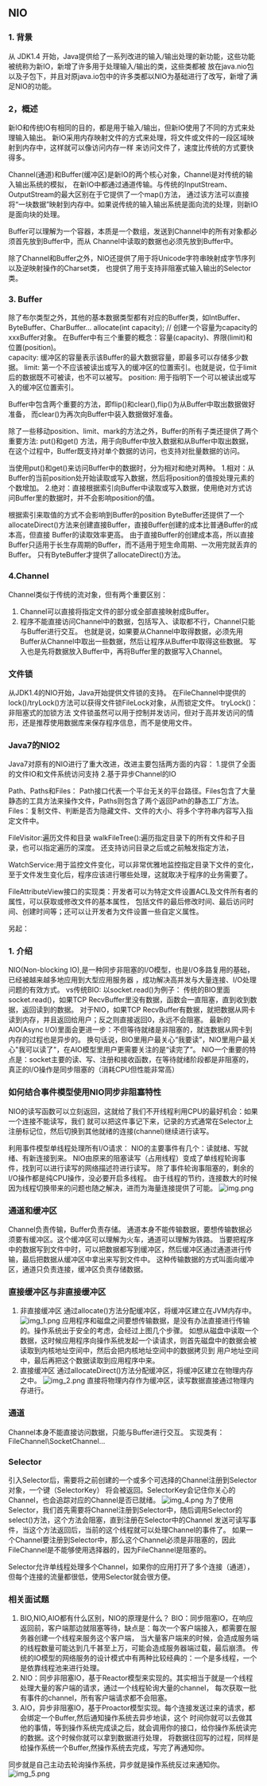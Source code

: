 ## NIO
### 1. 背景
从 JDK1.4 开始，Java提供给了一系列改进的输入/输出处理的新功能，这些功能被统称为新IO，新增了许多用于处理输入/输出的类，这些类都被
放在java.nio包以及子包下，并且对原java.io包中的许多类都以NIO为基础进行了改写，新增了满足NIO的功能。

### 2，概述
新IO和传统IO有相同的目的，都是用于输入/输出，但新IO使用了不同的方式来处理输入输出。
新IO采用内存映射文件的方式来处理，将文件或文件的一段区域映射到内存中，这样就可以像访问内存一样
来访问文件了，速度比传统的方式要快得多。

Channel(通道)和Buffer(缓冲区)是新IO的两个核心对象，Channel是对传统的输入输出系统的模拟，
在新IO中都通过通道传输。与传统的InputStream、OutputStream的最大区别在于它提供了一个map()方法，
通过该方法可以直接将“一块数据”映射到内存中。如果说传统的输入输出系统是面向流的处理，则新IO是面向块的处理。

Buffer可以理解为一个容器，本质是一个数组，发送到Channel中的所有对象都必须首先放到Buffer中，而从
Channel中读取的数据也必须先放到Buffer中。

除了Channel和Buffer之外，NIO还提供了用于将Unicode字符串映射成字节序列以及逆映射操作的Charset类，
也提供了用于支持非阻塞式输入输出的Selector类。

### 3. Buffer
除了布尔类型之外，其他的基本数据类型都有对应的Buffer类，如IntBuffer、ByteBuffer、CharBuffer...
allocate(int capacity); // 创建一个容量为capacity的xxxBuffer对象。
在Buffer中有三个重要的概念：容量(capacity)、界限(limit)和位置(position)。   
capacity: 缓冲区的容量表示该Buffer的最大数据容量，即最多可以存储多少数据。
limit: 第一个不应该被读出或写入的缓冲区的位置索引。也就是说，位于limit后的数据既不可被读，也不可以被写。
position: 用于指明下一个可以被读出或写入的缓冲区位置索引。

Buffer中包含两个重要的方法，即flip()和clear(),flip()为从Buffer中取出数据做好准备，
而clear()为再次向Buffer中装入数据做好准备。

除了一些移动position、limit、mark的方法之外，Buffer的所有子类还提供了两个重要方法: put()和get()
方法，用于向Buffer中放入数据和从Buffer中取出数据，在这个过程中，Buffer既支持对单个数据的访问，也支持对批量数据的访问。

当使用put()和get()来访问Buffer中的数据时，分为相对和绝对两种。
1.相对：从Buffer的当前position处开始读取或写入数据，然后将position的值按处理元素的个数增加。
2.绝对：直接根据索引向Buffer中读取或写入数据，使用绝对方式访问Buffer里的数据时，并不会影响position的值。

根据索引来取值的方式不会影响到Buffer的position
ByteBuffer还提供了一个allocateDirect()方法来创建直接Buffer，直接Buffer创建的成本比普通Buffer的成本高，但直接
Buffer的读取效率更高。
由于直接Buffer的创建成本高，所以直接Buffer只适用于长生存周期的Buffer，而不适用于短生命周期、一次用完就丢弃的Buffer。
只有ByteBuffer才提供了allocateDirect()方法。

### 4.Channel
Channel类似于传统的流对象，但有两个重要区别：
1. Channel可以直接将指定文件的部分或全部直接映射成Buffer。
2. 程序不能直接访问Channel中的数据，包括写入、读取都不行，Channel只能与Buffer进行交互。
也就是说，如果要从Channel中取得数据，必须先用Buffer从Channel中取出一些数据，然后让程序从Buffer中取得这些数据。
写入也是先将数据放入Buffer中，再将Buffer里的数据写入Channel。

### 文件锁
从JDK1.4的NIO开始，Java开始提供文件锁的支持。
在FileChannel中提供的lock()/tryLock()方法可以获得文件锁FileLock对象，从而锁定文件。
tryLock()：非阻塞式的加锁方法
文件锁虽然可以用于控制并发访问，但对于高并发访问的情形，还是推荐使用数据库来保存程序信息，而不是使用文件。

### Java7的NIO2
Java7对原有的NIO进行了重大改进，改进主要包括两方面的内容：
1.提供了全面的文件IO和文件系统访问支持
2.基于异步Channel的IO

Path、Paths和Files：
Path接口代表一个平台无关的平台路径。Files包含了大量静态的工具方法来操作文件，Paths则包含了两个返回Path的静态工厂方法。
Files：复制文件、判断是否为隐藏文件、文件的大小、将多个字符串内容写入指定文件中。

FileVisitor:遍历文件和目录
walkFileTree():遍历指定目录下的所有文件和子目录，也可以指定遍历的深度。
还支持访问目录之后或之前触发指定方法，

WatchService:用于监控文件变化，可以非常优雅地监控指定目录下文件的变化，至于文件发生变化后，程序应该进行哪些处理，这就取决于程序的业务需要了。

FileAttributeView接口的实现类：开发者可以为特定文件设置ACL及文件所有者的属性，可以获取或修改文件的基本属性，
包括文件的最后修改时间、最后访问时间、创建时间等；还可以让开发者为文件设置一些自定义属性。

另起：
### 1. 介绍
NIO(Non-blocking IO),是一种同步非阻塞的I/O模型，也是I/O多路复用的基础，已经被越来越多地应用到大型应用服务器
，成功解决高并发与大量连接、I/O处理问题的有效方式。
vs传统BIO:
以socket.read()为例子：
传统的BIO里面socket.read()，如果TCP RecvBuffer里没有数据，函数会一直阻塞，直到收到数据，返回读到的数据。
对于NIO，如果TCP RecvBuffer有数据，就把数据从网卡读到内存，并且返回给用户；反之则直接返回0，永远不会阻塞。
最新的AIO(Async I/O)里面会更进一步：不但等待就绪是非阻塞的，就连数据从网卡到内存的过程也是异步的。
换句话说，BIO里用户最关心“我要读”，NIO里用户最关心"我可以读了"，在AIO模型里用户更需要关注的是“读完了”。
NIO一个重要的特点是：socket主要的读、写、注册和接收函数，在等待就绪阶段都是非阻塞的，真正的I/O操作是同步阻塞的（消耗CPU但性能非常高）

### 如何结合事件模型使用NIO同步非阻塞特性
NIO的读写函数可以立刻返回，这就给了我们不开线程利用CPU的最好机会：如果一个连接不能读写，我们
就可以把这件事记下来，记录的方式通常在Selector上注册标记位，然后切换到其他就绪的连接(channel)继续进行读写。

利用事件模型单线程处理所有I/O请求：
NIO的主要事件有几个：读就绪、写就绪、有新连接到来。
NIO由原来的阻塞读写（占用线程）变成了单线程轮询事件，找到可以进行读写的网络描述符进行读写。
除了事件轮询事阻塞的，剩余的I/O操作都是纯CPU操作，没必要开启多线程。
由于线程的节约，连接数大的时候因为线程切换带来的问题也随之解决，进而为海量连接提供了可能。
![img.png](img.png)

### 通道和缓冲区
Channel负责传输，Buffer负责存储。
通道本身不能传输数据，要想传输数据必须要有缓冲区。这个缓冲区可以理解为火车，通道可以理解为铁路。
当要把程序中的数据写到文件中时，可以把数据都写到缓冲区，然后缓冲区通过通道进行传输，最后把数据从缓冲区中拿出来写到文件中。
这种传输数据的方式叫面向缓冲区，通道只负责连接，缓冲区负责存储数据。

### 直接缓冲区与非直接缓冲区
1. 非直接缓冲区
通过allocate()方法分配缓冲区，将缓冲区建立在JVM内存中。
![img_1.png](img_1.png)
应用程序和磁盘之间要想传输数据，是没有办法直接进行传输的。操作系统出于安全的考虑，会经过上图几个步骤。
如想从磁盘中读取一个数据，这时候应用程序向操作系统发起一个读请求，则首先磁盘中的数据会被读取到内核地址空间中，然后会把内核地址空间中的数据拷贝到
用户地址空间中，最后再把这个数据读取到应用程序中来。
2. 直接缓冲区
通过allocateDirect()方法分配缓冲区，将缓冲区建立在物理内存之中。
![img_2.png](img_2.png)
直接将物理内存作为缓冲区，读写数据直接通过物理内存进行。

### 通道
Channel本身不能直接访问数据，只能与Buffer进行交互。
实现类有：FileChannel\SocketChannel...

### Selector
引入Selector后，需要将之前创建的一个或多个可选择的Channel注册到Selector对象，一个键（SelectorKey）
将会被返回。SelectorKey会记住你关心的Channel，也会追踪对应的Channel是否已就绪。
![img_4.png](img_4.png)
为了使用Selector，我们首先需要将Channel注册到Selector中，随后调用Selector的select()方法，这个方法会阻塞，直到注册在Selector中的Channel
发送可读写事件，当这个方法返回后，当前的这个线程就可以处理Channel的事件了。
如果一个Channel要注册到Selector中，那么这个Channel必须是非阻塞的，因此FileChannel是不能够使用选择器的，因为FileChannel是阻塞的。

Selector允许单线程处理多个Channel，如果你的应用打开了多个连接（通道），但每个连接的流量都很低，使用Selector就会很方便。
### 相关面试题
1. BIO,NIO,AIO都有什么区别，NIO的原理是什么？
BIO：同步阻塞IO，在响应返回前，客户端那边就阻塞等待，缺点是：每次一个客户端接入，都需要在服务器创建一个线程来服务这个客户端，
当大量客户端来的时候，会造成服务端的线程数量可能达到几千甚至上万，可能会造成服务器端过载，最后崩溃。
传统的IO模型的网络服务的设计模式中有两种比较经典的：一个是多线程，一个是依靠线程池来进行处理。
2. NIO：同步非阻塞IO，基于Reactor模型来实现的。其实相当于就是一个线程处理大量的客户端的请求，通过一个线程轮询大量的channel，
每次获取一批有事件的channel，所有客户端请求都不会阻塞。
3. AIO，异步非阻塞IO，基于Proactor模型实现。每个连接发送过来的请求，都会绑定一个Buffer,然后通知操作系统去异步地读，这个
时间你就可以去做其他的事情，等到操作系统完成读之后，就会调用你的接口，给你操作系统读完的数据。这个时候你就可以拿到数据进行处理，
将数据往回写的过程，同样是给操作系统一个Buffer,然操作系统去完成，写完了再通知你。

同步就是自己主动去轮询操作系统，异步就是操作系统反过来通知你。
![img_5.png](img_5.png)
